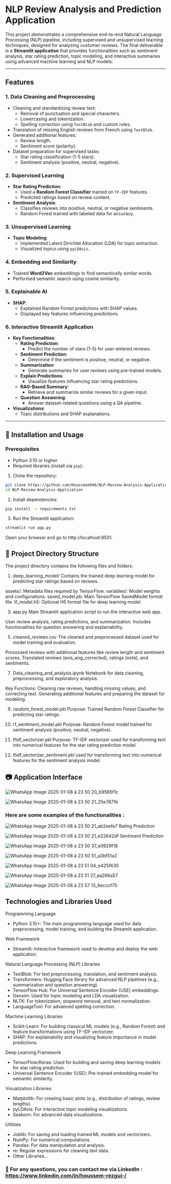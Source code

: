 # NLP Review Analysis and Prediction Application

This project demonstrates a comprehensive end-to-end Natural Language Processing (NLP) pipeline, including supervised and unsupervised learning techniques, designed for analyzing customer reviews.
The final deliverable is a **Streamlit application** that provides functionalities such as sentiment analysis, star rating prediction, topic modeling, and interactive summaries using advanced machine learning and NLP models.

---

## Features

### 1. **Data Cleaning and Preprocessing**
- Cleaning and standardizing review text:
  - Removal of punctuation and special characters.
  - Lowercasing and tokenization.
  - Spelling correction using `TextBlob` and custom rules.
- Translation of missing English reviews from French using `TextBlob`.
- Generated additional features:
  - Review length.
  - Sentiment score (polarity).
- Dataset preparation for supervised tasks:
  - Star rating classification (1-5 stars).
  - Sentiment analysis (positive, neutral, negative).

### 2. **Supervised Learning**
- **Star Rating Prediction**:
  - Used a **Random Forest Classifier** trained on `TF-IDF` features.
  - Predicted ratings based on review content.
- **Sentiment Analysis**:
  - Classifies reviews into positive, neutral, or negative sentiments.
  - Random Forest trained with labeled data for accuracy.

### 3. **Unsupervised Learning**
- **Topic Modeling**:
  - Implemented Latent Dirichlet Allocation (LDA) for topic extraction.
  - Visualized topics using `pyLDAvis`.

### 4. **Embedding and Similarity**
- Trained **Word2Vec** embeddings to find semantically similar words.
- Performed semantic search using cosine similarity.

### 5. **Explainable AI**
- **SHAP**:
  - Explained Random Forest predictions with SHAP values.
  - Displayed key features influencing predictions.

### 6. **Interactive Streamlit Application**
- **Key Functionalities**:
  - **Rating Prediction**:
    - Predict the number of stars (1-5) for user-entered reviews.
  - **Sentiment Prediction**:
    - Determine if the sentiment is positive, neutral, or negative.
  - **Summarization**:
    - Generate summaries for user reviews using pre-trained models.
  - **Explain Predictions**:
    - Visualize features influencing star rating predictions.
  - **RAG-Based Summary**:
    - Retrieve and summarize similar reviews for a given input.
  - **Question Answering**:
    - Answer dataset-related questions using a QA pipeline.
- **Visualizations**:
  - Topic distributions and SHAP explanations.

---

##  🚀 Installation and Usage

### Prerequisites
- Python 3.10 or higher
- Required libraries (install via `pip`):

1. Clone the repository:

```bash
git clone https://github.com/Housseem946/NLP-Review-Analysis-Application.git
cd NLP-Review-Analysis-Application
```

2. Install dependencies:

```bash
pip install -r requirements.txt
```
3. Run the Streamlit application:

```bash
streamlit run app.py
```

Open your browser and go to http://localhost:8501.


## 📁 Project Directory Structure

The project directory contains the following files and folders:

1. deep_learning_model/
Contains the trained deep learning model for predicting star ratings based on reviews.

assets/: Metadata files required by TensorFlow.
variables/: Model weights and configurations.
saved_model.pb: Main TensorFlow SavedModel format file.
tf_model.h5: Optional H5 format file for deep learning model.

3. app.py
Main Streamlit application script to run the interactive web app.

User review analysis, rating predictions, and summarization.
Includes functionalities for question answering and explainability.

5. cleaned_reviews.csv
The cleaned and preprocessed dataset used for model training and evaluation.

Processed reviews with additional features like review length and sentiment scores.
Translated reviews (avis_eng_corrected), ratings (note), and sentiments.

7. Data_cleaning_and_analysis.ipynb
Notebook for data cleaning, preprocessing, and exploratory analysis.

Key Functions:
Cleaning raw reviews, handling missing values, and correcting text.
Generating additional features and preparing the dataset for modeling.

9. random_forest_model.pkl
Purpose: Trained Random Forest Classifier for predicting star ratings.

11. rf_sentiment_model.pkl
Purpose: Random Forest model trained for sentiment analysis (positive, neutral, negative).

13. tfidf_vectorizer.pkl
Purpose: TF-IDF vectorizer used for transforming text into numerical features for the star rating prediction model.

15. tfidf_vectorizer_sentiment.pkl
used for transforming text into numerical features for the sentiment analysis model.

## 📷 Application Interface

![WhatsApp Image 2025-01-08 à 23 50 20_b9585f1c](https://github.com/user-attachments/assets/1aca5982-bc44-4ac2-ac28-ff8bca72f47b)

![WhatsApp Image 2025-01-08 à 23 50 21_25e7871b](https://github.com/user-attachments/assets/43d1c5da-2dcf-45f1-9a99-9825f296955a)

### Here are some examples of the functionalities :


![WhatsApp Image 2025-01-08 à 23 50 21_ab2eefe7](https://github.com/user-attachments/assets/071aaed2-5f01-4ccf-8b82-a69d54d1c555)  Rating Prediction

![WhatsApp Image 2025-01-08 à 23 50 21_e22642df](https://github.com/user-attachments/assets/4720b2e4-f8f5-4c5e-955f-f6d631047869)  Sentiment Prediction


![WhatsApp Image 2025-01-08 à 23 50 37_e0929f18](https://github.com/user-attachments/assets/e9d9cdb8-6765-4a3b-be9e-71f1e9fc9287)

![WhatsApp Image 2025-01-08 à 23 50 51_a3bf51a2](https://github.com/user-attachments/assets/05bc2cba-23c0-47fc-9d6c-5a6d825dcb15)

![WhatsApp Image 2025-01-08 à 23 51 04_e425f430](https://github.com/user-attachments/assets/8734c7be-354d-435f-9d85-2424fba90148)

![WhatsApp Image 2025-01-08 à 23 51 27_aa266a57](https://github.com/user-attachments/assets/e7f9c44e-64a1-4ed8-9945-b5860d8e2c09)

![WhatsApp Image 2025-01-08 à 23 57 13_8ecccf75](https://github.com/user-attachments/assets/b2f86b40-2b4b-4877-b679-9802c51eb0a4)


## Technologies and Libraries Used

Programming Language

* Python 3.10+: The main programming language used for data preprocessing, model training, and building the Streamlit application.

Web Framework

* Streamlit: Interactive framework used to develop and deploy the web application.

Natural Language Processing (NLP) Libraries

* TextBlob: For text preprocessing, translation, and sentiment analysis.
* Transformers: Hugging Face library for advanced NLP pipelines (e.g., summarization and question answering).
* TensorFlow Hub: For Universal Sentence Encoder (USE) embeddings.
* Gensim: Used for topic modeling and LDA visualization.
* NLTK: For tokenization, stopword removal, and text normalization.
* LanguageTool: For advanced spelling correction.

Machine Learning Libraries

* Scikit-Learn: For building classical ML models (e.g., Random Forest) and feature transformations using TF-IDF vectorizer.
* SHAP: For explainability and visualizing feature importance in model predictions.
  
Deep Learning Framework
* TensorFlow/Keras: Used for building and saving deep learning models for star rating prediction.
* Universal Sentence Encoder (USE): Pre-trained embedding model for semantic similarity.

Visualization Libraries

* Matplotlib: For creating basic plots (e.g., distribution of ratings, review lengths).
* pyLDAvis: For interactive topic modeling visualizations.
* Seaborn: For advanced data visualizations.

Utilities

* Joblib: For saving and loading trained ML models and vectorizers.
* NumPy: For numerical computations.
* Pandas: For data manipulation and analysis.
* re: Regular expressions for cleaning text data.
* Other Libraries...


### 🚀 For any questions, you can contact me via LinkedIn : https://www.linkedin.com/in/houssem-rezgui-/













